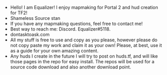 - Hello! I am Equalizer! I enjoy mapmaking for Portal 2 and hud creation for TF2!
- Shameless Source stan
- If you have any mapmaking questions, feel free to contact me!
- Best way to reach me: Discord. Equalizer#5118.
- dontasktoask.com
- All my stuff is free to use and copy as you please, however please do not copy paste my work and claim it as your own! Please, at best, use it as a guide for your own amazing content.
- Any huds I create in the future I will try to post on huds.tf, and will like those pages in the repo for easy install. The repos will be used for a source code download and also another download point.

<!---
Equalizer5118/Equalizer5118 is a ✨ special ✨ repository because its `README.md` (this file) appears on your GitHub profile.
You can click the Preview link to take a look at your changes.
--->
